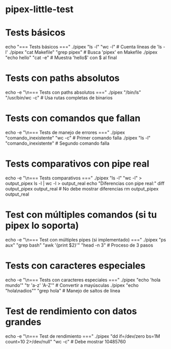 # pipex-little-test

# Tests básicos
echo "=== Tests básicos ==="
./pipex "ls -l" "wc -l"              # Cuenta líneas de 'ls -l'
./pipex "cat Makefile" "grep pipex"   # Busca 'pipex' en Makefile
./pipex "echo hello" "cat -e"         # Muestra 'hello$' con $ al final

# Tests con paths absolutos
echo -e "\n=== Tests con paths absolutos ==="
./pipex "/bin/ls" "/usr/bin/wc -c"    # Usa rutas completas de binarios

# Tests con comandos que fallan
echo -e "\n=== Tests de manejo de errores ==="
./pipex "comando_inexistente" "wc -c" # Primer comando falla
./pipex "ls -l" "comando_inexistente" # Segundo comando falla

# Tests comparativos con pipe real
echo -e "\n=== Tests comparativos ==="
./pipex "ls -l" "wc -l" > output_pipex
ls -l | wc -l > output_real
echo "Diferencias con pipe real:"
diff output_pipex output_real         # No debe mostrar diferencias
rm output_pipex output_real

# Test con múltiples comandos (si tu pipex lo soporta)
echo -e "\n=== Test con múltiples pipes (si implementado) ==="
./pipex "ps aux" "grep bash" "awk '{print \$2}'" "head -n 3"  # Proceso de 3 pasos

# Tests con caracteres especiales
echo -e "\n=== Tests con caracteres especiales ==="
./pipex "echo 'hola mundo'" "tr 'a-z' 'A-Z'"   # Convertir a mayúsculas
./pipex "echo \"hola\nadios\"" "grep hola"     # Manejo de saltos de línea

# Test de rendimiento con datos grandes
echo -e "\n=== Test de rendimiento ==="
./pipex "dd if=/dev/zero bs=1M count=10 2>/dev/null" "wc -c" # Debe mostrar 10485760
